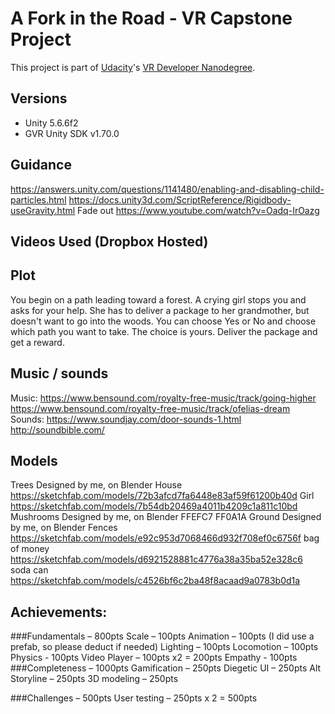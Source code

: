 # A Fork in the Road - VR Capstone Project

This project is part of [Udacity](https://www.udacity.com "Udacity - Be in demand")'s [VR Developer Nanodegree](https://www.udacity.com/course/vr-developer-nanodegree--nd017).

## Versions
- Unity 5.6.6f2
- GVR Unity SDK v1.70.0


## Guidance
https://answers.unity.com/questions/1141480/enabling-and-disabling-child-particles.html
https://docs.unity3d.com/ScriptReference/Rigidbody-useGravity.html
Fade out https://www.youtube.com/watch?v=Oadq-IrOazg

## Videos Used (Dropbox Hosted)

## Plot
You begin on a path leading toward a forest.
A crying girl stops you and asks for your help. She has to deliver a package to her grandmother, but doesn't want to go into the woods.
You can choose Yes or No and choose which path you want to take. The choice is yours.
Deliver the package and get a reward.

## Music / sounds
Music: 	https://www.bensound.com/royalty-free-music/track/going-higher
		https://www.bensound.com/royalty-free-music/track/ofelias-dream
Sounds: https://www.soundjay.com/door-sounds-1.html
http://soundbible.com/


## Models
Trees Designed by me, on Blender
House https://sketchfab.com/models/72b3afcd7fa6448e83af59f61200b40d
Girl https://sketchfab.com/models/7b54db20469a4011b4209c1a811c10bd
Mushrooms Designed by me, on Blender FFEFC7 FF0A1A
Ground Designed by me, on Blender
Fences https://sketchfab.com/models/e92c953d7068466d932f708ef0c6756f
bag of money https://sketchfab.com/models/d6921528881c4776a38a35ba52e328c6
soda can https://sketchfab.com/models/c4526bf6c2ba48f8acaad9a0783b0d1a


## Achievements:
###Fundamentals – 800pts
	Scale – 100pts
	Animation – 100pts (I did use a prefab, so please deduct if needed)
	Lighting – 100pts
	Locomotion – 100pts
	Physics - 100pts
	Video Player – 100pts x2 = 200pts
	Empathy - 100pts
 
###Completeness – 1000pts
	Gamification – 250pts
	Diegetic UI – 250pts
	Alt Storyline – 250pts
	3D modeling – 250pts

###Challenges – 500pts
	User testing – 250pts x 2 = 500pts